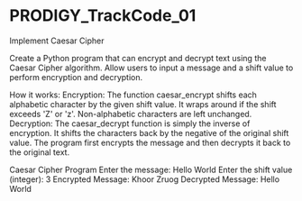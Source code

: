 # PRODIGY_TrackCode_01
Implement Caesar Cipher

Create a Python program that can encrypt and decrypt text using the Caesar Cipher algorithm. Allow users to input a message and a shift value to perform encryption and decryption.

How it works:
Encryption: The function caesar_encrypt shifts each alphabetic character by the given shift value. It wraps around if the shift exceeds 'Z' or 'z'. Non-alphabetic characters are left unchanged.
Decryption: The caesar_decrypt function is simply the inverse of encryption. It shifts the characters back by the negative of the original shift value.
The program first encrypts the message and then decrypts it back to the original text.

Caesar Cipher Program
Enter the message: Hello World
Enter the shift value (integer): 3
Encrypted Message: Khoor Zruog
Decrypted Message: Hello World
